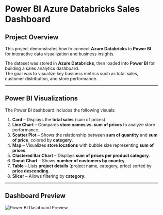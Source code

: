 # Power BI Azure Databricks Sales Dashboard

## Project Overview
This project demonstrates how to connect **Azure Databricks** to **Power BI** for interactive data visualization and business insights.

The dataset was stored in **Azure Databricks**, then loaded into **Power BI** for building a sales analytics dashboard.  
The goal was to visualize key business metrics such as total sales, customer distribution, and store performance.

---

## Power BI Visualizations

The Power BI dashboard includes the following visuals:

1. **Card** – Displays the **total sales** (sum of prices).  
2. **Line Chart** – Compares **store names vs. sum of prices** to analyze store performance.  
3. **Scatter Plot** – Shows the relationship between **sum of quantity** and **sum of price**, colored by **category**.  
4. **Map** – Visualizes **store locations** with bubble size representing **sum of prices**.  
5. **Clustered Bar Chart** – Displays **sum of prices per product category**.  
6. **Donut Chart** – Shows **number of customers by country**.  
7. **Table** – Lists **project details** (project name, category, price) sorted by **price descending**.  
8. **Slicer** – Allows filtering by **category**.

---

## Dashboard Preview
![Power BI Dashboard Preview](https://github.com/user-attachments/assets/6ed7501c-004d-4e9b-9777-a51564e7a508)


